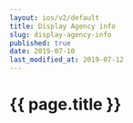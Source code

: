 ```yaml
---
layout: ios/v2/default
title: Display Agency info
slug: display-agency-info
published: true
date: 2019-07-10
last_modified_at: 2019-07-12
---
```


# {{ page.title }}
